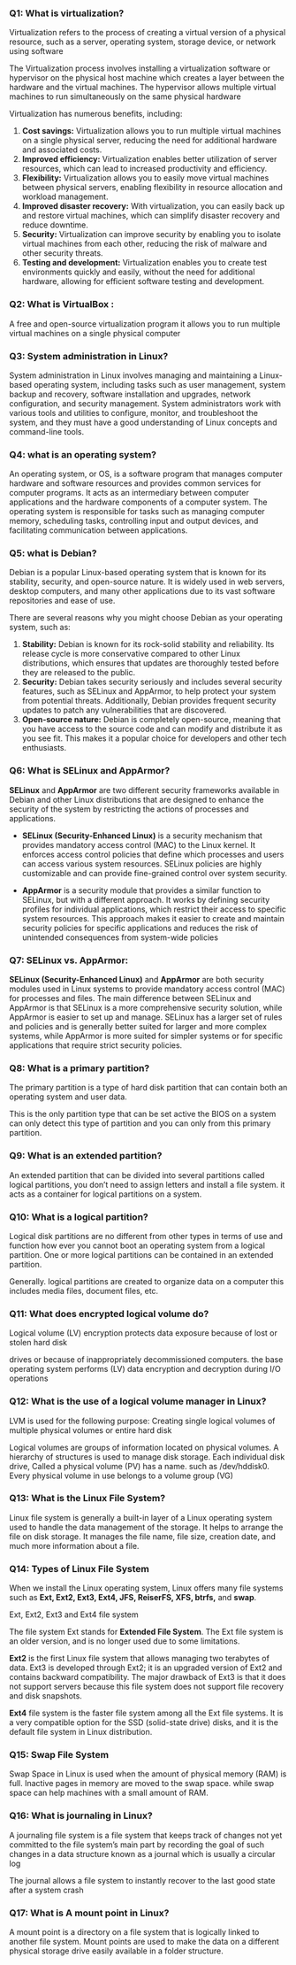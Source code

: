 ### Q1: What is virtualization?

Virtualization refers to the process of creating a virtual version of a physical resource, such as a server, operating system, storage device, or network using software

The Virtualization process involves installing a virtualization software or hypervisor on the physical host machine which creates a layer between the hardware and the virtual machines. The hypervisor allows multiple virtual machines to run simultaneously on the same physical hardware

Virtualization has numerous benefits, including:

1. **Cost savings:** Virtualization allows you to run multiple virtual machines on a single physical server, reducing the need for additional hardware and associated costs.
2. **Improved efficiency:** Virtualization enables better utilization of server resources, which can lead to increased productivity and efficiency.
3. **Flexibility:** Virtualization allows you to easily move virtual machines between physical servers, enabling flexibility in resource allocation and workload management.
4. **Improved disaster recovery:** With virtualization, you can easily back up and restore virtual machines, which can simplify disaster recovery and reduce downtime.
5. **Security:** Virtualization can improve security by enabling you to isolate virtual machines from each other, reducing the risk of malware and other security threats.
6. **Testing and development:** Virtualization enables you to create test environments quickly and easily, without the need for additional hardware, allowing for efficient software testing and development.

### Q2: What is VirtualBox :

A free and open-source virtualization program it allows you to run multiple virtual machines on a single physical computer

### Q3: System administration in Linux?

System administration in Linux involves managing and maintaining a Linux-based operating system, including tasks such as user management, system backup and recovery, software installation and upgrades, network configuration, and security management. System administrators work with various tools and utilities to configure, monitor, and troubleshoot the system, and they must have a good understanding of Linux concepts and command-line tools.

### Q4: what is an operating system?

An operating system, or OS, is a software program that manages computer hardware and software resources and provides common services for computer programs. It acts as an intermediary between computer applications and the hardware components of a computer system. The operating system is responsible for tasks such as managing computer memory, scheduling tasks, controlling input and output devices, and facilitating communication between applications.

### Q5: what is Debian?
Debian is a popular Linux-based operating system that is known for its stability, security, and open-source nature. It is widely used in web servers, desktop computers, and many other applications due to its vast software repositories and ease of use.

There are several reasons why you might choose Debian as your operating system, such as:

1. **Stability:** Debian is known for its rock-solid stability and reliability. Its release cycle is more conservative compared to other Linux distributions, which ensures that updates are thoroughly tested before they are released to the public.
2. **Security:** Debian takes security seriously and includes several security features, such as SELinux and AppArmor, to help protect your system from potential threats. Additionally, Debian provides frequent security updates to patch any vulnerabilities that are discovered.
3. **Open-source nature:** Debian is completely open-source, meaning that you have access to the source code and can modify and distribute it as you see fit. This makes it a popular choice for developers and other tech enthusiasts.

### Q6: What is SELinux and AppArmor?

**SELinux** and **AppArmor** are two different security frameworks available in Debian and other Linux distributions that are designed to enhance the security of the system by restricting the actions of processes and applications.

- **SELinux (Security-Enhanced Linux)** is a security mechanism that provides mandatory access control (MAC) to the Linux kernel. It enforces access control policies that define which processes and users can access various system resources. SELinux policies are highly customizable and can provide fine-grained control over system security.

- **AppArmor** is a security module that provides a similar function to SELinux, but with a different approach. It works by defining security profiles for individual applications, which restrict their access to specific system resources. This approach makes it easier to create and maintain security policies for specific applications and reduces the risk of unintended consequences from system-wide policies

### Q7: SELinux vs. AppArmor:
**SELinux (Security-Enhanced Linux)** and **AppArmor** are both security modules used in Linux systems to provide mandatory access control (MAC) for processes and files.
The main difference between SELinux and AppArmor is that SELinux is a more comprehensive security solution, while AppArmor is easier to set up and manage. SELinux has a larger set of rules and policies and is generally better suited for larger and more complex systems, while AppArmor is more suited for simpler systems or for specific applications that require strict security policies.

### Q8: What is a primary partition? 

The primary partition is a type of hard disk partition that can contain both an operating system and user data.

This is the only partition type that can be set active the BIOS on a system can only detect this type of partition and you can only from this primary partition.

### Q9: What is an extended partition?

An extended partition that can be divided into several partitions called logical partitions, you don’t need to assign letters and install a file system. it acts as a container for logical partitions on a system.

### Q10: What is a logical partition?

Logical disk partitions are no different from other types in terms of use and function how ever you cannot boot an operating system from a logical partition. One or more logical partitions can be contained in an extended partition.

Generally. logical partitions are created to organize data on a computer this includes media files, document files, etc.

### Q11: What does encrypted logical volume do?

Logical volume (LV) encryption protects data exposure because of lost or stolen hard disk

drives or because of inappropriately decommissioned computers. the base operating system performs (LV) data encryption and decryption during I/O operations

### Q12: What is the use of a logical volume manager in Linux?

LVM is used for the following purpose: Creating single logical volumes of multiple physical volumes or entire hard disk

Logical volumes are groups of information located on physical volumes. A hierarchy of structures is used to manage disk storage. Each individual disk drive, Called a physical volume (PV) has a name. such as /dev/hddisk0. Every physical volume in use belongs to a volume group (VG)

### Q13: What is the Linux File System?
Linux file system is generally a built-in layer of a Linux operating system used to handle the data management of the storage. It helps to arrange the file on disk storage. It manages the file name, file size, creation date, and much more information about a file.

### Q14: Types of Linux File System

When we install the Linux operating system, Linux offers many file systems such as **Ext, Ext2, Ext3, Ext4, JFS, ReiserFS, XFS, btrfs,** and **swap**.

Ext, Ext2, Ext3 and Ext4 file system

The file system Ext stands for **Extended File System**. The Ext file system is an older version, and is no longer used due to some limitations.

**Ext2** is the first Linux file system that allows managing two terabytes of data. Ext3 is developed through Ext2; it is an upgraded version of Ext2 and contains backward compatibility. The major drawback of Ext3 is that it does not support servers because this file system does not support file recovery and disk snapshots.

**Ext4** file system is the faster file system among all the Ext file systems. It is a very compatible option for the SSD (solid-state drive) disks, and it is the default file system in Linux distribution.

### Q15: Swap File System

Swap Space in Linux is used when the amount of physical memory (RAM) is full. Inactive pages in memory are moved to the swap space. while swap space can help machines with a small amount of RAM.

### Q16: What is journaling in Linux?

A journaling file system is a file system that keeps track of changes not yet committed to the file system’s main part by recording the goal of such changes in a data structure known as a journal which is usually a circular log

The journal allows a file system to instantly recover to the last good state after a system crash

### Q17: What is A mount point in Linux? 

A mount point is a directory on a file system that is logically linked to another file system. Mount points are used to make the data on a different physical storage drive easily available in a folder structure.
